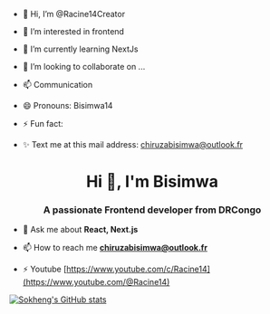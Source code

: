 - 👋 Hi, I’m @Racine14Creator
- 👀 I’m interested in frontend
- 🌱 I’m currently learning NextJs
- 💞️ I’m looking to collaborate on ...
- 📫 Communication
- 😄 Pronouns: Bisimwa14
- ⚡ Fun fact: <html/>

- ✨ Text me at this mail address: chiruzabisimwa@outlook.fr

<!---
Racine14Creator/Racine14Creator is a ✨ special ✨ repository because its `README.md` (this file) appears on your GitHub profile.
You can click the Preview link to take a look at your changes.
--->

<h1 align="center">Hi 👋, I'm Bisimwa</h1>
<h3 align="center">A passionate Frontend developer from DRCongo</h3>

- 💬 Ask me about **React, Next.js**

- 📫 How to reach me **chiruzabisimwa@outlook.fr**
- ⚡ Youtube [https://www.youtube.com/c/Racine14](https://www.youtube.com/@Racine14)

[![Sokheng's GitHub stats](https://github-readme-stats.vercel.app/api?username=chensokheng&show_icons=true&theme=radical)](https://github.com/chensokheng/github-readme-stats)

